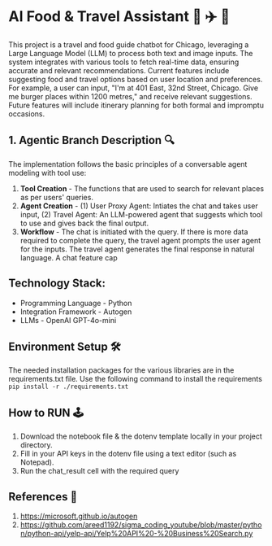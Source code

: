 # AI Food & Travel Assistant 🍔 ✈️ 🤖
This project is a travel and food guide chatbot for Chicago, leveraging a Large Language Model (LLM) to process both text and image inputs. The system integrates with various tools to fetch real-time data, ensuring accurate and relevant recommendations. Current features include suggesting food and travel options based on user location and preferences. For example, a user can input, "I'm at 401 East, 32nd Street, Chicago. Give me burger places within 1200 metres," and receive relevant suggestions. Future features will include itinerary planning for both formal and impromptu occasions.

## 1. Agentic Branch Description 🔍
The implementation follows the basic principles of a conversable agent modeling with tool use:
1. **Tool Creation** - The functions that are used to search for relevant places as per users' queries. 
2. **Agent Creation** - (1) User Proxy Agent: Intiates the chat and takes user input, (2) Travel Agent: An LLM-powered agent that suggests which tool to use and gives back the final output.
3. **Workflow** - The chat is initiated with the query. If there is more data required to complete the query, the travel agent prompts the user agent for the inputs. The travel agent generates the final response in natural language. A chat feature cap

## Technology Stack:
- Programming Language - Python
- Integration Framework - Autogen
- LLMs - OpenAI GPT-4o-mini

## Environment Setup 🛠️
The needed installation packages for the various libraries are in the requirements.txt file. Use the following command to install the requirements ```pip install -r ./requirements.txt```

## How to RUN 🕹️
1. Download the notebook file & the dotenv template locally in your project directory.
2. Fill in your API keys in the dotenv file using a text editor (such as Notepad).
3. Run the chat_result cell with the required query

## References 🙌
1. https://microsoft.github.io/autogen
2. https://github.com/areed1192/sigma_coding_youtube/blob/master/python/python-api/yelp-api/Yelp%20API%20-%20Business%20Search.py
